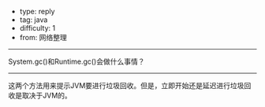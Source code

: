 - type: reply
- tag: java
- difficulty:  1
- from: 网络整理

--------

System.gc()和Runtime.gc()会做什么事情？

---------

这两个方法用来提示JVM要进行垃圾回收。但是，立即开始还是延迟进行垃圾回收是取决于JVM的。

